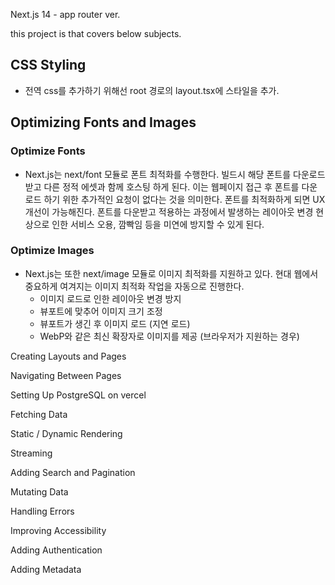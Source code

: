 Next.js 14 - app router ver.

this project is that covers below subjects.

## CSS Styling
 - 전역 css를 추가하기 위해선 root 경로의 layout.tsx에 스타일을 추가.

## Optimizing Fonts and Images
 ### Optimize Fonts
 - Next.js는 next/font 모듈로 폰트 최적화를 수행한다. 빌드시 해당 폰트를 다운로드 받고 다른 정적 에셋과 함께 호스팅 하게 된다.
   이는 웹페이지 접근 후 폰트를 다운로드 하기 위한 추가적인 요청이 없다는 것을 의미한다.
   폰트를 최적화하게 되면 UX 개선이 가능해진다.
   폰트를 다운받고 적용하는 과정에서 발생하는 레이아웃 변경 현상으로 인한 서비스 오용, 깜빡임 등을 미연에 방지할 수 있게 된다.
 ### Optimize Images
 - Next.js는 또한 next/image 모듈로 이미지 최적화를 지원하고 있다. 현대 웹에서 중요하게 여겨지는 이미지 최적화 작업을 자동으로 진행한다.
   - 이미지 로드로 인한 레이아웃 변경 방지
   - 뷰포트에 맞추어 이미지 크기 조정
   - 뷰포트가 생긴 후 이미지 로드 (지연 로드)
   - WebP와 같은 최신 확장자로 이미지를 제공 (브라우저가 지원하는 경우)
 
Creating Layouts and Pages

Navigating Between Pages

Setting Up PostgreSQL on vercel

Fetching Data

Static / Dynamic Rendering

Streaming

Adding Search and Pagination

Mutating Data

Handling Errors

Improving Accessibility

Adding Authentication

Adding Metadata
